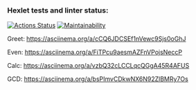 
### Hexlet tests and linter status:
[![Actions Status](https://github.com/ssidorovan/java-project-61/workflows/hexlet-check/badge.svg)](https://github.com/ssidorovan/java-project-61/actions)
[![Maintainability](https://api.codeclimate.com/v1/badges/74b9c77994449ec288ea/maintainability)](https://codeclimate.com/github/ssidorovan/java-project-61/maintainability)

Greet: https://asciinema.org/a/cCQ6JDCSEf1nVewc9Sjs0oGhJ

Even: https://asciinema.org/a/FiTPcu9aesmAZFnVPojsNeccP

Calc: https://asciinema.org/a/vzbQ32cLCCLqcQGgA45R4AFUS

GCD: https://asciinema.org/a/bsPImvCDkwNX6N92ZlBMRy7Os
